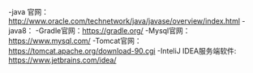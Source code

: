 -java 官网：http://www.oracle.com/technetwork/java/javase/overview/index.html
-java8：
-Gradle官网：https://gradle.org/
-Mysql官网：https://www.mysql.com/
-Tomcat官网：https://tomcat.apache.org/download-90.cgi
-InteliJ IDEA服务端软件:
https://www.jetbrains.com/idea/